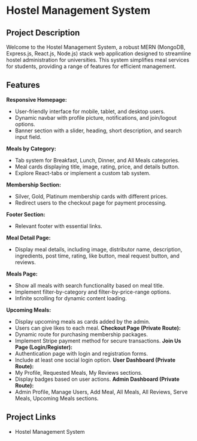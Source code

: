 
# Hostel Management System 

## Project Description

Welcome to the Hostel Management System, a robust MERN (MongoDB, Express.js, React.js, Node.js) stack web application designed to streamline hostel administration for universities. This system simplifies meal services for students, providing a range of features for efficient management.

## Features
 **Responsive Homepage:**
- User-friendly interface for mobile, tablet, and desktop users.
- Dynamic navbar with profile picture, notifications, and join/logout options.
- Banner section with a slider, heading, short description, and search input field.

 **Meals by Category:**
- Tab system for Breakfast, Lunch, Dinner, and All Meals categories.
- Meal cards displaying title, image, rating, price, and details button.
- Explore React-tabs or implement a custom tab system.

**Membership Section:**
- Silver, Gold, Platinum membership cards with different prices.
- Redirect users to the checkout page for payment processing.

**Footer Section:**
- Relevant footer with essential links.

 **Meal Detail Page:**
- Display meal details, including image, distributor name, description, ingredients, post time, rating, like button, meal request button, and reviews.

 **Meals Page:**
- Show all meals with search functionality based on meal title.
- Implement filter-by-category and filter-by-price-range options.
- Infinite scrolling for dynamic content loading.

 **Upcoming Meals:**
- Display upcoming meals as cards added by the admin.
- Users can give likes to each meal. 
 **Checkout Page (Private Route):**
- Dynamic route for purchasing membership packages.
- Implement Stripe payment method for secure transactions. 
 **Join Us Page (Login/Register):**
- Authentication page with login and registration forms.
- Include at least one social login option.
 **User Dashboard (Private Route):**
- My Profile, Requested Meals, My Reviews sections.
- Display badges based on user actions.
 **Admin Dashboard (Private Route):**
- Admin Profile, Manage Users, Add Meal, All Meals, All Reviews, Serve Meals, Upcoming Meals sections.

## Project Links
- Hostel Management System







